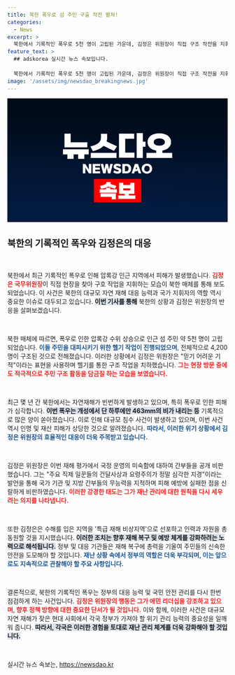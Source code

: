```yaml
---
title: 북한 폭우로 섬 주민 구출 작전 펼쳐!
categories:
  - News
excerpt: >
  북한에서 기록적인 폭우로 5천 명이 고립된 가운데, 김정은 위원장이 직접 구조 작전을 지휘하고 피해 복구에 총력을 기울였습니다. 주민 구조의 성공과 간부들에 대한 공개 질책이 직면한 가운데, 북한 매체는 이 상황을 전하며 김 위원장의 애민 이미지를 부각하고 있습니다.
feature_text: >
  ## adskorea 실시간 뉴스 속보입니다.

  북한에서 기록적인 폭우로 5천 명이 고립된 가운데, 김정은 위원장이 직접 구조 작전을 지휘하고 피해 복구에 총력을 기울였습니다. 주민 구조의 성공과 간부들에 대한 공개 질책이 직면한 가운데, 북한 매체는 이 상황을 전하며 김 위원장의 애민 이미지를 부각하고 있습니다.
image: '/assets/img/newsdao_breakingnews.jpg'
---
```


<p><img src="/assets/img/newsdao_breakingnews.jpg" alt="adskorea 속보" /></p>

<h2 data-ke-size="size26">북한의 기록적인 폭우와 김정은의 대응</h2>

<p data-ke-size="size16">&nbsp;</p>

<p>북한에서 최근 기록적인 폭우로 인해 압록강 인근 지역에서 피해가 발생했습니다. <b><span style="color: #ee2323;">김정은 국무위원장</span></b>이 직접 현장을 찾아 구호 작업을 지휘하는 모습이 북한 매체를 통해 보도되었습니다. 이 사건은 북한의 대규모 자연 재해 대응 능력과 국가 지휘자의 역할 역시 중요한 이슈로 대두되고 있습니다. <b><span style="background-color: #21538527;">이번 기사를 통해</span></b> 북한의 상황과 김정은 위원장의 반응을 살펴보겠습니다.</p>

<p data-ke-size="size16">&nbsp;</p>

<p>북한 매체에 따르면, 폭우로 인한 압록강 수위 상승으로 인근 섬 주민 약 5천 명이 고립되었습니다. <b><span style="color: #1a5490;">이들 주민을 대피시키기 위한 헬기 작업이 진행되었으며</span></b>, 전체적으로 4,200명이 구조된 것으로 전해졌습니다. 이러한 상황에서 김정은 위원장은 "믿기 어려운 기적"이라는 표현을 사용하며 헬기를 통한 구조 작업을 치하했습니다. <b><span style="color: #ee2323;">그는 현장 방문 중에도 적극적으로 주민 구조 활동을 담금질 하는 모습을 보였습니다.</span></b></p>

<p data-ke-size="size16">&nbsp;</p>

<p>최근 몇 년 간 북한에서는 자연재해가 빈번하게 발생하고 있으며, 특히 폭우로 인한 피해가 심각합니다. <b><span style="background-color: #21538527;">이번 폭우는 개성에서 단 하루에만 463mm의 비가 내리는 등</span></b> 기록적으로 많은 양이 쏟아졌습니다. 이로 인해 대규모 침수 사건이 발생하고 있으며, 이번 사건 역시 인명 및 재산 피해가 상당한 것으로 알려졌습니다. <b><span style="color: #1a5490;">따라서, 이러한 위기 상황에서 김정은 위원장의 효율적인 대응이 더욱 주목받고 있습니다.</span></b></p>

<p data-ke-size="size16">&nbsp;</p>

<p>김정은 위원장은 이번 재해 평가에서 국정 운영의 미숙함에 대하여 간부들을 공개 비판했습니다. 그는 "주요 직제 일꾼들의 건달사상과 요령주의가 정말 심각한 지경"이라는 발언을 통해 국가 기관 및 지방 간부들의 무능력을 지적하며 피해 예방에 실패한 점을 신랄하게 비판하였습니다. <b><span style="color: #ee2323;">이러한 강경한 태도는 그가 재난 관리에 대한 원칙을 다시 세우려는 의지를 나타냅니다.</span></b> </p>

<p data-ke-size="size16">&nbsp;</p>

<p>또한 김정은은 수해를 입은 지역을 '특급 재해 비상지역'으로 선포하고 인력과 자원을 총동원할 것을 지시했습니다. <b><span style="background-color: #21538527;">이러한 조치는 향후 재해 복구 및 예방 체계를 강화하려는 노력으로 해석됩니다.</span></b> 정부 및 대응 기관들은 재해 복구에 총력을 기울여 주민들의 신속한 안전을 도모해야 할 것입니다. <b><span style="color: #1a5490;">재난 상황 속에서 정부의 역할은 더욱 부각되며, 이는 앞으로도 지속적으로 관찰해야 할 주요 사항입니다.</span></b></p>

<p data-ke-size="size16">&nbsp;</p>

<p>결론적으로, 북한의 기록적인 폭우는 정부의 대응 능력 및 국민 안전 관리를 다시 한번 점검하게 하는 사건입니다. <b><span style="color: #ee2323;">김정은 위원장의 행동은 그가 애민 리더십을 강조하고 있으며, 향후 정책 방향에 대한 중요한 단서가 될 것입니다.</span></b> 이와 함께, 이러한 사건은 대규모 자연 재해가 잦은 현대 사회에서 각국 정부가 가져야 할 위기 관리 능력의 중요성을 일깨워 줍니다. <b><span style="background-color: #21538527;">따라서, 각국은 이러한 경험을 토대로 재난 관리 체계를 더욱 강화해야 할 것입니다.</span></b></p>

<p data-ke-size="size16">&nbsp;</p>
실시간 뉴스 속보는, <a href="https://newsdao.kr" rel="dofollow">https://newsdao.kr</a>


